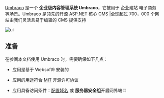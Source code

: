 [Umbraco](https://umbraco.com/) 是一个 **企业级内容管理系统 Umbraco**，它被用于 企业建站 电子商务  等场景。Umbraco 是领先的开源 ASP.NET 核心 CMS |全球超过 700，000 个网站由我们灵活且易于编辑的 CMS 提供支持


![ui](https://libs.websoft9.com/Websoft9/DocsPicture/zh/umbraco/umbraco-gui-websoft9.png)


## 准备

在参阅本文档使用 Umbraco 时，需要确保如下几点：

- 应用是基于 Websoft9 安装的

- 应用的用途符合 [MIT](https://opensource.org/licenses/MIT) 开源许可协议

- 应用具备访问条件：[配置域名](./guide/appsetdomain) 或 **服务器安全组**开启网外端口